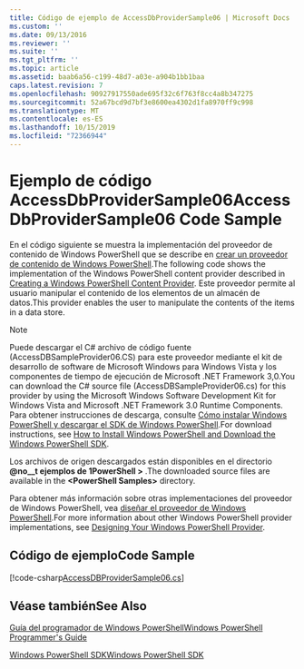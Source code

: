```yaml
---
title: Código de ejemplo de AccessDbProviderSample06 | Microsoft Docs
ms.custom: ''
ms.date: 09/13/2016
ms.reviewer: ''
ms.suite: ''
ms.tgt_pltfrm: ''
ms.topic: article
ms.assetid: baab6a56-c199-48d7-a03e-a904b1bb1baa
caps.latest.revision: 7
ms.openlocfilehash: 90927917550ade695f32c6f763f8cc4a8b347275
ms.sourcegitcommit: 52a67bcd9d7bf3e8600ea4302d1fa8970ff9c998
ms.translationtype: MT
ms.contentlocale: es-ES
ms.lasthandoff: 10/15/2019
ms.locfileid: "72366944"
---
```

# <a name="accessdbprovidersample06-code-sample"></a><span data-ttu-id="00091-102">Ejemplo de código AccessDbProviderSample06</span><span class="sxs-lookup"><span data-stu-id="00091-102">AccessDbProviderSample06 Code Sample</span></span>

<span data-ttu-id="00091-103">En el código siguiente se muestra la implementación del proveedor de contenido de Windows PowerShell que se describe en [crear un proveedor de contenido de Windows PowerShell](./creating-a-windows-powershell-content-provider.md).</span><span class="sxs-lookup"><span data-stu-id="00091-103">The following code shows the implementation of the Windows PowerShell content provider described in [Creating a Windows PowerShell Content Provider](./creating-a-windows-powershell-content-provider.md).</span></span> <span data-ttu-id="00091-104">Este proveedor permite al usuario manipular el contenido de los elementos de un almacén de datos.</span><span class="sxs-lookup"><span data-stu-id="00091-104">This provider enables the user to manipulate the contents of the items in a data store.</span></span>

> [!NOTE]
> <span data-ttu-id="00091-105">Puede descargar el C# archivo de código fuente (AccessDBSampleProvider06.CS) para este proveedor mediante el kit de desarrollo de software de Microsoft Windows para Windows Vista y los componentes de tiempo de ejecución de Microsoft .NET Framework 3,0.</span><span class="sxs-lookup"><span data-stu-id="00091-105">You can download the C# source file (AccessDBSampleProvider06.cs) for this provider by using the Microsoft Windows Software Development Kit for Windows Vista and Microsoft .NET Framework 3.0 Runtime Components.</span></span> <span data-ttu-id="00091-106">Para obtener instrucciones de descarga, consulte [Cómo instalar Windows PowerShell y descargar el SDK de Windows PowerShell](/powershell/developer/installing-the-windows-powershell-sdk).</span><span class="sxs-lookup"><span data-stu-id="00091-106">For download instructions, see [How to Install Windows PowerShell and Download the Windows PowerShell SDK](/powershell/developer/installing-the-windows-powershell-sdk).</span></span>
>
> <span data-ttu-id="00091-107">Los archivos de origen descargados están disponibles en el directorio **@no__t ejemplos de 1PowerShell >** .</span><span class="sxs-lookup"><span data-stu-id="00091-107">The downloaded source files are available in the **\<PowerShell Samples>** directory.</span></span>
>
> <span data-ttu-id="00091-108">Para obtener más información sobre otras implementaciones del proveedor de Windows PowerShell, vea [diseñar el proveedor de Windows PowerShell](./designing-your-windows-powershell-provider.md).</span><span class="sxs-lookup"><span data-stu-id="00091-108">For more information about other Windows PowerShell provider implementations, see [Designing Your Windows PowerShell Provider](./designing-your-windows-powershell-provider.md).</span></span>

## <a name="code-sample"></a><span data-ttu-id="00091-109">Código de ejemplo</span><span class="sxs-lookup"><span data-stu-id="00091-109">Code Sample</span></span>

[!code-csharp[AccessDBProviderSample06.cs](../../../../powershell-sdk-samples/SDK-2.0/csharp/AccessDBProviderSample06/AccessDBProviderSample06.cs#L11-L2399 "AccessDBProviderSample06.cs")]

## <a name="see-also"></a><span data-ttu-id="00091-110">Véase también</span><span class="sxs-lookup"><span data-stu-id="00091-110">See Also</span></span>

[<span data-ttu-id="00091-111">Guía del programador de Windows PowerShell</span><span class="sxs-lookup"><span data-stu-id="00091-111">Windows PowerShell Programmer's Guide</span></span>](./windows-powershell-programmer-s-guide.md)

[<span data-ttu-id="00091-112">Windows PowerShell SDK</span><span class="sxs-lookup"><span data-stu-id="00091-112">Windows PowerShell SDK</span></span>](../windows-powershell-reference.md)
